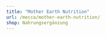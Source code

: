 ```yaml
---
title: "Mother Earth Nutrition"
url: /mecca/mother-earth-nutrition/
shop: Nahrungsergänzung
---
```

